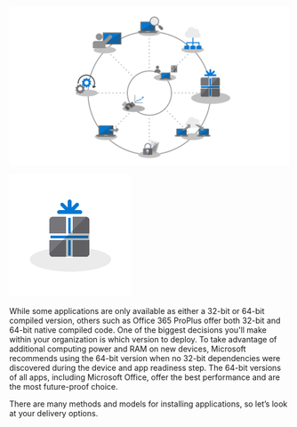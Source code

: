 ![step-3-wheel](../media/step-3-office-and-lob-app-delivery-wheel-main.png)

![step-3-icon](../media/step-3-icon.png)


While some applications are only available as either a 32-bit or 64-bit compiled version, others such as Office 365 ProPlus offer both 32-bit and 64-bit native compiled code. One of the biggest decisions you'll make within your organization is which version to deploy. To take advantage of additional computing power and RAM on new devices, Microsoft recommends using the 64-bit version when no 32-bit dependencies were discovered during the device and app readiness step. The 64-bit versions of all apps, including Microsoft Office, offer the best performance and are the most future-proof choice. 

There are many methods and models for installing applications, so let’s look at your delivery options.